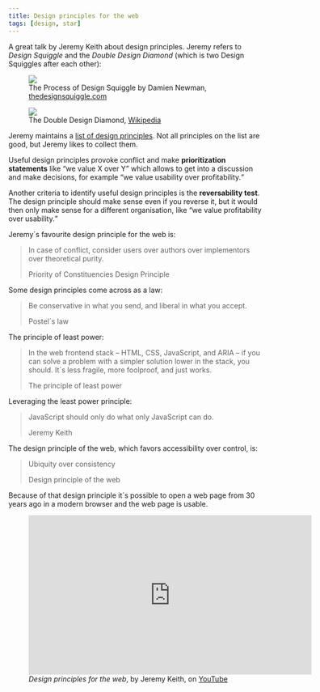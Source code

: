 ```yaml
---
title: Design principles for the web
tags: [design, star]
---
```

A great talk by Jeremy Keith about design principles. Jeremy refers to <cite>Design Squiggle</cite> and the <cite>Double Design Diamond</cite> (which is two Design Squiggles after each other):

<figure>
<img src="/img/design/design-squiggle.jpeg">
<figcaption>The Process of Design Squiggle by Damien Newman, <a href="https://thedesignsquiggle.com">thedesignsquiggle.com</a></figcaption>
</figure>

<figure>
<img src="/img/design/double-design-diamond.png">
<figcaption>The Double Design Diamond, <a href="https://en.wikipedia.org/wiki/Double_Diamond_(design_process_model)">Wikipedia</a></figcaption>
</figure>

Jeremy maintains a [list of design principles](https://principles.adactio.com). Not all principles on the list are good, but Jeremy likes to collect them.

Useful design principles provoke conflict and make **prioritization statements** like <q>we value X over Y</q> which allows to get into a discussion and make decisions, for example <q>we value usability over profitability.</q>

Another criteria to identify useful design principles is the **reversability test**. The design principle should make sense even if you reverse it, but it would then only make sense for a different organisation, like <q>we value profitability over usability.</q>

Jeremy´s favourite design principle for the web is:

> In case of conflict, consider users over authors over implementors over theoretical purity.
> <footer>Priority of Constituencies Design Principle</footer>

Some design principles come across as a law:

> Be conservative in what you send, and liberal in what you accept.
> <footer>Postel´s law</footer>
  
The principle of least power:

> In the web frontend stack – HTML, CSS, JavaScript, and ARIA – if you can solve a problem with a simpler solution lower in the stack, you should. It´s less fragile, more foolproof, and just works.
> <footer>The principle of least power</footer>

Leveraging the least power principle:

> JavaScript should only do what only JavaScript can do.
> <footer>Jeremy Keith</footer>

The design principle of the web, which favors accessibility over control, is:

> Ubiquity over consistency
> <footer>Design principle of the web</footer>
  
Because of that design principle it´s possible to open a web page from 30 years ago in a modern browser and the web page is usable. 

<figure>
<iframe width="560" height="315" src="https://www.youtube.com/embed/8q03gUCB690" title="YouTube video player" frameborder="0" allow="accelerometer; autoplay; clipboard-write; encrypted-media; gyroscope; picture-in-picture" allowfullscreen></iframe>
<figcaption><cite>Design principles for the web</cite>, by Jeremy Keith, on <a href="https://youtu.be/8q03gUCB690">YouTube</a></figcaption>
</figure>